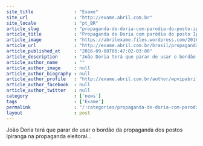 ```yaml
---
site_title               : "Exame"
site_url                 : "http://exame.abril.com.br"
site_locale              : "pt_BR"
article_slug             : "propaganda-de-doria-com-parodia-do-posto-ipiranga-e-suspensa"
article_title            : "Propaganda de Doria com paródia do posto Ipiranga é suspensa"
article_image            : "https://abrilexame.files.wordpress.com/2016/09/size_960_16_9_joao_doria_propaganda_do_pt.jpg?quality=70&strip=all&w=960"
article_url              : "http://exame.abril.com.br/brasil/propaganda-de-doria-com-parodia-do-posto-ipiranga-e-suspensa/"
article_published_at     : "2016-09-08T06:47:02-03:00"
article_description      : "João Doria terá que parar de usar o bordão da propaganda dos postos Ipiranga na propaganda eleitoral..."
article_author_name      : ""
article_author_image     : null
article_author_biography : null
article_author_profile   : "http://exame.abril.com.br/author/wpvipabril/"
article_author_facebook  : null
article_author_twitter   : null
category                 : ['news']
tags                     : ['Exame']
permalink                : "/:categories/propaganda-de-doria-com-parodia-do-posto-ipiranga-e-suspensa/"
layout                   : post
---
```


João Doria terá que parar de usar o bordão da propaganda dos postos Ipiranga na propaganda eleitoral...
